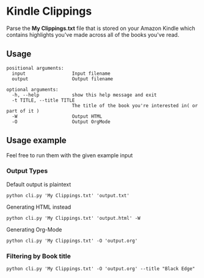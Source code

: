 # Kindle Clippings

Parse the **My Clippings.txt** file that is stored on your Amazon Kindle which contains highlights you've made across all of the books you've read.

## Usage

```
positional arguments:
  input                 Input filename
  output                Output filename

optional arguments:
  -h, --help            show this help message and exit
  -t TITLE, --title TITLE
                        The title of the book you're interested in( or part of it )
  -W                    Output HTML
  -O                    Output OrgMode
```

## Usage example
Feel free to run them with the given example input

### Output Types
Default output is plaintext

`python cli.py 'My Clippings.txt' 'output.txt'`

Generating HTML instead

`python cli.py 'My Clippings.txt' 'output.html' -W`

Generating Org-Mode

`python cli.py 'My Clippings.txt' -O 'output.org'`

### Filtering by Book title
`python cli.py 'My Clippings.txt' -O 'output.org' --title "Black Edge"`
